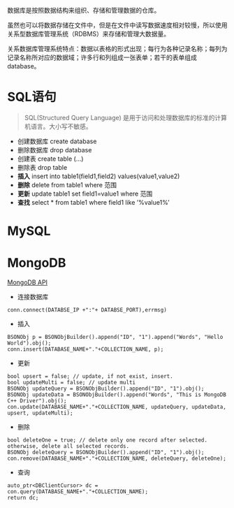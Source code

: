 数据库是按照数据结构来组织、存储和管理数据的仓库。

虽然也可以将数据存储在文件中，但是在文件中读写数据速度相对较慢，所以使用关系型数据库管理系统（RDBMS）来存储和管理大数据量。

关系数据库管理系统特点：数据以表格的形式出现；每行为各种记录名称；每列为记录名称所对应的数据域；许多行和列组成一张表单；若干的表单组成database。

# SQL语句

> SQL(Structured Query Language) 是用于访问和处理数据库的标准的计算机语言。大小写不敏感。

- 创建数据库 create database <dbname>
- 删除数据库 drop database <dbname>
- 创建表 create table <tablename>(...)
- 删除表 drop table <tablenme>
- **插入** insert into table1(field1,field2) values(value1,value2)
- **删除** delete from table1 where 范围
- **更新** update table1 set field1=value1 where 范围
- **查找** select * from table1 where field1 like ’%value1%’



# MySQL



# MongoDB

[MongoDB API](https://api.mongodb.com/cplusplus/current/annotated.html)

- 连接数据库

```
conn.connect(DATABSE_IP +":"+ DATABSE_PORT),errmsg)
```

- 插入

```
BSONObj p = BSONObjBuilder().append("ID", "1").append("Words", "Hello World").obj();
conn.insert(DATABASE_NAME+"."+COLLECTION_NAME, p);
```

- 更新

```
bool upsert = false; // update, if not exist, insert.
bool updateMulti = false; // update multi
BSONObj updateQuery = BSONObjBuilder().append("ID", "1").obj();
BSONObj updateData = BSONObjBuilder().append("Words", "This is MongoDB C++ Driver").obj();
con.update(DATABASE_NAME+"."+COLLECTION_NAME, updateQuery, updateData, upsert, updateMulti);
```

- 删除

```
bool deleteOne = true; // delete only one record after selected. otherwise, delete all selected records.
BSONObj deleteQuery = BSONObjBuilder().append("ID", "1").obj();
con.remove(DATABASE_NAME+"."+COLLECTION_NAME, deleteQuery, deleteOne);
```

- 查询

```
auto_ptr<DBClientCursor> dc = con.query(DATABASE_NAME+"."+COLLECTION_NAME);
return dc;
```

